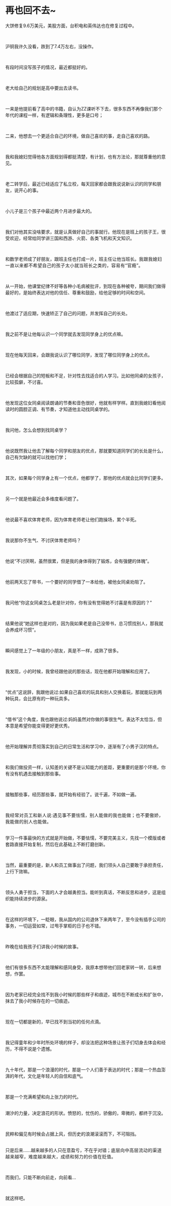 # 再也回不去~

<p style="visibility: visible;">大饼修复9.6万美元，美股方面，台积电和英伟达也在修复过程中。</p><p style="visibility: visible;"><br style="visibility: visible;"></p><p style="visibility: visible;">沪铜我许久没看，跌到了7.4万左右，没操作。</p><p style="visibility: visible;"><br style="visibility: visible;"></p><p style="visibility: visible;">有段时间没写孩子的情况，最近都挺好的。</p><p style="visibility: visible;"><br style="visibility: visible;"></p><p style="visibility: visible;">老大给自己的规划是高中要出去读书。</p><p style="visibility: visible;"><br style="visibility: visible;"></p><p style="visibility: visible;">一来是他提前看了高中的书籍，自认为ZZ课听不下去，很多东西不再像我们那个年代的课程一样，有逻辑和条理性，更多是口号；</p><p style="visibility: visible;"><br style="visibility: visible;"></p><p style="visibility: visible;">二来，他想去一个更适合自己的环境，做自己喜欢的事，走自己喜欢的路。</p><p style="visibility: visible;"><br style="visibility: visible;"></p><p style="visibility: visible;">我和我媳妇觉得他各方面规划得都挺清楚，有计划，也有方法论，那就尊重他的意见。</p><p style="visibility: visible;"><br style="visibility: visible;"></p><p style="visibility: visible;">老二转学后，最近已经适应了私立校，每天回家都会跟我说说新认识的同学和朋友，说开心的事。</p><p style="visibility: visible;"><br style="visibility: visible;"></p><p style="visibility: visible;">小儿子是三个孩子中最近两个月进步最大的。</p><p style="visibility: visible;"><br style="visibility: visible;"></p><p style="visibility: visible;">我们对他其实没啥要求，就是认真做好自己的事就行。他现在是班上的孩子王，很受欢迎，经常给同学讲三国和西游、火箭、各类飞机和天文知识。</p><p style="visibility: visible;"><br style="visibility: visible;"></p><p style="visibility: visible;">和数学老师成了好朋友，跟班主任也打成一片，班主任让他当班长。<span style="background-color: transparent; letter-spacing: 0.034em; caret-color: var(--weui-BRAND); visibility: visible;">我跟我媳妇一直以来都不希望自己的孩子太小就当班长之类的，容易有“官瘾”。</span></p><p style="visibility: visible;"><br style="visibility: visible;"></p><p style="visibility: visible;">从一开始，他课堂纪律不好等各种小毛病被批评，到现在各种被夸，期间我们做得最好的，是始终表达对他的信任、尊重和鼓励，给他足够的时间和空间。</p><p style="visibility: visible;"><br style="visibility: visible;"></p><p style="visibility: visible;">他渡过了适应期，快速矫正了自己的问题，并发挥自己的长处。</p><p style="visibility: visible;"><br style="visibility: visible;"></p><p style="visibility: visible;">我之前不是让他每认识一个同学就去发现同学身上的优点嘛。</p><p style="visibility: visible;"><br style="visibility: visible;"></p><p style="visibility: visible;">现在他每天回来，会跟我说认识了哪位同学，发现了哪位同学身上的优点。</p><p style="visibility: visible;"><br style="visibility: visible;"></p><p style="visibility: visible;">已经会根据自己的短板和不足，针对性去找适合的人学习。比如他同桌的女孩子，比较孤僻，不讨喜。</p><p style="visibility: visible;"><br style="visibility: visible;"></p><p style="visibility: visible;">他发现这位女同桌阅读朗诵的节奏和音色很好，他就有样学样。直到我媳妇看他阅读时的圆腔正调、有节奏，才知道他主动找同桌学的。</p><p style="visibility: visible;"><br style="visibility: visible;"></p><p>我问他，怎么会想到找同桌学？</p><p><br></p><p>他说既然我让他去了解每个同学和朋友的优点，那就要知道同学们的长处是什么，自己有欠缺的就可以找他们学；</p><p><br></p><p>其次，如果每个同学身上有一个优点，他都学了，那他的优点就会比同学们更多。</p><p><br></p><p>另一个就是他最近会多维度看问题了。</p><p><br></p><p>他说最不喜欢体育老师，因为体育老师老让他们跑操场，累个半死。</p><p><br></p><p>我说那你不生气、不讨厌体育老师吗？</p><p><br></p><p>他说“不讨厌啊，虽然很累，但是我的身体得到了锻炼，会有强健的体魄”。</p><p><br></p><p>他前两天忘了带书，一个要好的同学借了一本给他，被他女同桌劝阻了。</p><p><br></p><p>我问他“你这女同桌怎么老是针对你，你有没有觉得她不讨喜是有原因的？”</p><p><br></p><p>结果他说“她这样也是对的，因为我如果老是自己没带书，总习惯找别人，那我就会养成坏习惯”。</p><p><br></p><p>瞬间感觉上了一年级的小朋友，真是不一样，成熟了很多。</p><p><br></p><p>我发现，小的时候，我曾经跟他说的那些话，现在他都开始理解和应用了。</p><p><br></p><p>“优点”这说辞，我跟他说过:如果自己喜欢的玩具和别人交换着玩，那就能玩到两种玩具，会比原有的一种玩具多。</p><p><br></p><p>“借书”这个角度，我也跟他说过:妈妈虽然对你做的事很生气，表达不太恰当，但本意是希望你能变得更好更优秀。</p><p><br></p><p>他开始理解并贯彻落实到自己的日常生活和学习中，逐渐有了小男子汉的特点。</p><p><br></p><p>和我们做投资一样，认知差的关键不是认知能力的差距，更重要的是那个环境，你有没有机遇去接触到那些事。</p><p><br></p><p>接触那些事，经历那些事，就开始有经验了。说千遍，不如做一遍。</p><p><span style="background-color: transparent;caret-color: var(--weui-BRAND);letter-spacing: 0.034em;"><br></span></p><p><span style="background-color: transparent;caret-color: var(--weui-BRAND);letter-spacing: 0.034em;">我经常对员工和新人说:遇见事不要怯懦，别人能做的我也能做；也不要傲娇，我能做的别人也能做。</span><br></p><p><br>学习一件事最快的方式就是开始做，不要怯懦，不要完美主义，先找一个模版或者套路直接开始复制，然后在此基础上不断打磨创新。</p><p><br></p><p>当然，最重要的是，新人和员工做事出了问题，我们领头人自己要敢于承担责任，上行下效嘛。</p><p><br></p><p>领头人勇于担当，下面的人才会越勇担当。能听到真话，不断反思和进步，这是组织能持续进步的源泉。</p><p><br></p><p>在这样的环境下，一眨眼，我从国内的公司退休下来两年了，至今没有插手公司的事务，一切运营如常，过甩手掌柜的日子也不错。</p><p><br></p><p>昨晚在给我孩子们讲我小时候的故事。</p><p><br></p><p>他们有很多东西不太能理解和感同身受，我原本想带他们回老家转一转，后来想想，作罢。</p><p><br></p><p>因为老家已经完全找不到我小时候的那些样子和痕迹，城市在不断成长和扩张中，抹去了我小时候存在的一切痕迹。</p><p><br></p><p>现在一切都是新的，早已找不到当初的任何点滴。</p><p><br></p><p>我记得童年和少年时所处环境的样子，却没法把这种场景让孩子们切身去体会和经历，不得不说是个遗憾。</p><p><br></p><p>九十年代，那是一个浪漫的时代，那是一个人们善于表达的时代；那是一个热血澎湃的年代，文化是年轻人的自信和底气。</p><p><br></p><p>那是一个充满希望和向上张力的时代。</p><p><br>潮汐的力量，决定浪花的形状。愤怒的，忧伤的，骄傲的，卑微的，都终于沉没。</p><p><br></p><p>民粹和偏见有时候会占据上风，但历史的浪潮滚滚而下，不可阻挡。</p><p><br>只是后来……越来越多的人只在意盈亏，不在乎对错；<span style="background-color: transparent;letter-spacing: 0.034em;caret-color: var(--weui-BRAND);">底层向中高层流动的渠道越来越窄，难度越来越大，成绩和努力的价值在贬值。</span></p><p><br></p><p>而我们，只能不断向前走，向前看…</p><p><br></p><p>就这样吧。</p><p style="display: none;"><mp-style-type data-value="10000"></mp-style-type></p>